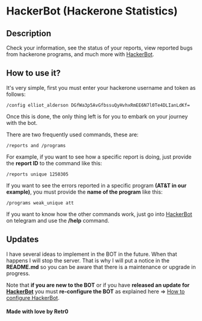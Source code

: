 
# HackerBot (Hackerone Statistics)

## Description

Check your information, see the status of your reports, view reported bugs from hackerone programs, and much more with [HackerBot](http://t.me/Hackerone_Statistics_bot).

## How to use it?

It's very simple, first you must enter your hackerone username and token as follows:

```
/config elliot_alderson DGfWa3p5AvGfbssuQyHvhxRmEE6N7l0Te4DLIanLdKf=
```

Once this is done, the only thing left is for you to embark on your journey with the bot.

There are two frequently used commands, these are:
```
/reports and /programs
```

For example, if you want to see how a specific report is doing, just provide the **report ID** to the command like this:
```
/reports unique 1250305
```
If you want to see the errors reported in a specific program **(AT&T in our example)**, you must provide the **name of the program** like this:
```
/programs weak_unique att
```
If you want to know how the other commands work, just go into [HackerBot](http://t.me/Hackerone_Statistics_bot) on telegram and use the **/help** command.



## Updates

I have several ideas to implement in the BOT in the future. When that happens I will stop the server. That is why I will put a notice in the **README.md** so you can be aware that there is a maintenance or upgrade in progress.

Note that **if you are new to the BOT** or if you have **released an update for [HackerBot](http://t.me/Hackerone_Statistics_bot)** you must **re-configure the BOT** as explained here => [How to configure HackerBot](https://github.com/Retr02332/HackerBot#description).

#### Made with love by Retr0
